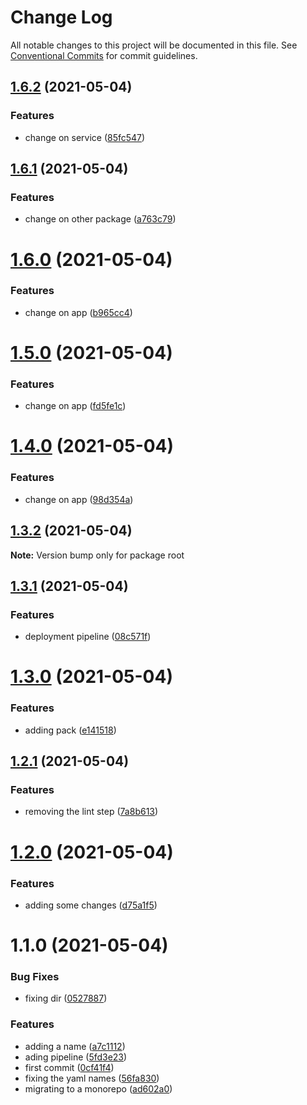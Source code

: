 # Change Log

All notable changes to this project will be documented in this file.
See [Conventional Commits](https://conventionalcommits.org) for commit guidelines.

## [1.6.2](https://github.com/AugustoPeralta/DemoApp/compare/v1.6.1...v1.6.2) (2021-05-04)


### Features

* change on service ([85fc547](https://github.com/AugustoPeralta/DemoApp/commit/85fc54778c8c7444a3934d9c070ffb79e7914589))






## [1.6.1](https://github.com/AugustoPeralta/DemoApp/compare/v1.6.0...v1.6.1) (2021-05-04)


### Features

* change on other package ([a763c79](https://github.com/AugustoPeralta/DemoApp/commit/a763c79a7851b2ef3b80d7b48cd732b7d1e0e974))






# [1.6.0](https://github.com/AugustoPeralta/DemoApp/compare/v1.5.0...v1.6.0) (2021-05-04)


### Features

* change on app ([b965cc4](https://github.com/AugustoPeralta/DemoApp/commit/b965cc4080875416c96bbb16aa8c6333b573edd6))






# [1.5.0](https://github.com/AugustoPeralta/DemoApp/compare/v1.4.0...v1.5.0) (2021-05-04)


### Features

* change on app ([fd5fe1c](https://github.com/AugustoPeralta/DemoApp/commit/fd5fe1c7727564a703cf7c1d6b73d7bbd999479c))






# [1.4.0](https://github.com/AugustoPeralta/DemoApp/compare/v1.3.2...v1.4.0) (2021-05-04)


### Features

* change on app ([98d354a](https://github.com/AugustoPeralta/DemoApp/commit/98d354a08408b36038d8f70be4850273e9d4461c))






## [1.3.2](https://github.com/AugustoPeralta/DemoApp/compare/v1.3.1...v1.3.2) (2021-05-04)

**Note:** Version bump only for package root






## [1.3.1](https://github.com/AugustoPeralta/DemoApp/compare/v1.3.0...v1.3.1) (2021-05-04)


### Features

* deployment pipeline ([08c571f](https://github.com/AugustoPeralta/DemoApp/commit/08c571f3e44a455f69a6fec6063447d8a3042303))






# [1.3.0](https://github.com/AugustoPeralta/DemoApp/compare/v1.2.1...v1.3.0) (2021-05-04)


### Features

* adding pack ([e141518](https://github.com/AugustoPeralta/DemoApp/commit/e141518385b9f39033380105be86409a344de858))






## [1.2.1](https://github.com/AugustoPeralta/DemoApp/compare/v1.2.0...v1.2.1) (2021-05-04)


### Features

* removing the lint step ([7a8b613](https://github.com/AugustoPeralta/DemoApp/commit/7a8b6130eb3eb1c757497caa5576404b6a5df6de))






# [1.2.0](https://github.com/AugustoPeralta/DemoApp/compare/v1.1.0...v1.2.0) (2021-05-04)


### Features

* adding some changes ([d75a1f5](https://github.com/AugustoPeralta/DemoApp/commit/d75a1f5f6fd25f8e538e71e16919b9ed75e511aa))






# 1.1.0 (2021-05-04)


### Bug Fixes

* fixing dir ([0527887](https://github.com/AugustoPeralta/DemoApp/commit/0527887ce0d603e013f9c363c9cbab66f3c7d363))


### Features

* adding a name ([a7c1112](https://github.com/AugustoPeralta/DemoApp/commit/a7c1112a53274e3a70a15de48d2836fbb3617040))
* ading pipeline ([5fd3e23](https://github.com/AugustoPeralta/DemoApp/commit/5fd3e239b1dc4bce1f0a62996f2d788b59bcd0fb))
* first commit ([0cf41f4](https://github.com/AugustoPeralta/DemoApp/commit/0cf41f469358e3ed642ca4c355b88fa2ad01008e))
* fixing the yaml names ([56fa830](https://github.com/AugustoPeralta/DemoApp/commit/56fa830a1400bf3b75ef896446cb215332e90fb2))
* migrating to a monorepo ([ad602a0](https://github.com/AugustoPeralta/DemoApp/commit/ad602a0f81ed78f473b487a1192822ee31647f28))
